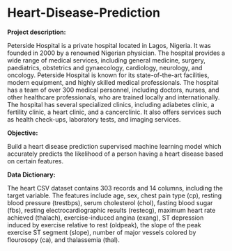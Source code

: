 # Heart-Disease-Prediction

**Project description:**

Peterside Hospital is a private hospital located in Lagos, Nigeria. It was founded in 2000 by a renowned Nigerian physician. The hospital provides a wide range of medical services, including general medicine, surgery, paediatrics, obstetrics and gynaecology, cardiology, neurology, and oncology.
Peterside Hospital is known for its state-of-the-art facilities, modern equipment, and highly skilled medical professionals. The hospital has a team of over 300 medical personnel, including doctors, nurses, and other healthcare professionals, who are trained locally and internationally.
The hospital has several specialized clinics, including adiabetes clinic, a fertility clinic, a heart clinic, and a cancerclinic. It also offers services such as health check-ups, laboratory tests, and imaging services.

**Objective:**

Build a heart disease prediction supervised machine learning model which accurately predicts the likelihood of a person having a heart disease based on certain features.

**Data Dictionary:**

The heart CSV dataset contains 303 records and 14 columns, including the target variable. The features include age, sex, chest pain type (cp), resting blood pressure (trestbps), serum cholesterol (chol), fasting blood sugar (fbs), resting electrocardiographic results (restecg),
maximum heart rate achieved (thalach), exercise-induced angina (exang), ST depression induced by exercise relative to rest (oldpeak), the slope of the peak exercise ST segment (slope), number of major vessels colored by flourosopy (ca), and thalassemia (thal).
